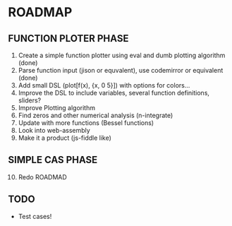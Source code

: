 ROADMAP
=======


FUNCTION PLOTER PHASE
---------------------
1. Create a simple function plotter using eval and dumb plotting algorithm (done)
2. Parse function input (jison or equvalent), use codemirror or equivalent (done)
3. Add small DSL (plot[f(x), {x, 0 5}]) with options for colors...
4. Improve the DSL to include variables, several function definitions, sliders?
5. Improve Plotting algorithm
6. Find zeros and other numerical analysis (n-integrate)
7. Update with more functions (Bessel functions)
8. Look into web-assembly
9. Make it a product (js-fiddle like)

SIMPLE CAS PHASE
----------------

10. Redo ROADMAD

TODO
----
 * Test cases!



